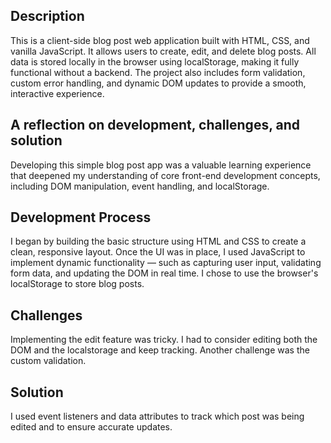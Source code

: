 ## Description
This is a client-side blog post web application built with HTML, CSS, and vanilla JavaScript. It allows users to create, edit, and delete blog posts. All data is stored locally in the browser using localStorage, making it fully functional without a backend. The project also includes form validation, custom error handling, and dynamic DOM updates to provide a smooth, interactive experience.

## A reflection on development, challenges, and solution
Developing this simple blog post app was a valuable learning experience that deepened my understanding of core front-end development concepts, including DOM manipulation, event handling, and localStorage.

## Development Process
I began by building the basic structure using HTML and CSS to create a clean, responsive layout. Once the UI was in place, I used JavaScript to implement dynamic functionality — such as capturing user input, validating form data, and updating the DOM in real time. I chose to use the browser's localStorage to store blog posts.

## Challenges
Implementing the edit feature was tricky. I had to consider editing both the DOM and the localstorage and keep tracking. 
Another challenge was the custom validation. 

## Solution
I used event listeners and data attributes to track which post was being edited and to ensure accurate updates.